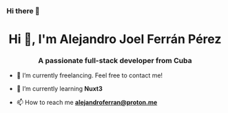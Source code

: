 ### Hi there 👋

<!--
**aferranperez/aferranperez** is a ✨ _special_ ✨ repository because its `README.md` (this file) appears on your GitHub profile.

Here are some ideas to get you started:

- 🔭 I’m currently working on ...
- 🌱 I’m currently learning ...
- 👯 I’m looking to collaborate on ...
- 🤔 I’m looking for help with ...
- 💬 Ask me about ...
- 📫 How to reach me: ...
- 😄 Pronouns: ...
- ⚡ Fun fact: ...
-->
<h1 align="center">Hi 👋, I'm Alejandro Joel Ferrán Pérez </h1>
<h3 align="center">A passionate full-stack developer from Cuba</h3>

- 🔭 I’m currently freelancing. Feel free to contact me!

- 🌱 I’m currently learning **Nuxt3**

<!-- 👨‍💻 My tech stack, my projects and more are available at [**https://florian-lefebvre.dev**](https://florian-lefebvre.dev) -->

- 📫 How to reach me **alejandroferran@proton.me**
